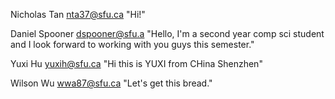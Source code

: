 Nicholas Tan
nta37@sfu.ca
"Hi!"

Daniel Spooner
dspooner@sfu.a
"Hello, I'm a second year comp sci student and I look forward to working with you guys this semester."

Yuxi Hu
yuxih@sfu.ca
"Hi this is YUXI from CHina Shenzhen"

Wilson Wu
wwa87@sfu.ca
"Let's get this bread."
